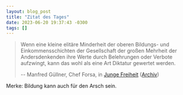 ```yaml
---
layout: blog_post
title: "Zitat des Tages"
date: 2023-06-20 19:37:43 -0300
tags: []
---
```


> Wenn eine kleine elitäre Minderheit der oberen Bildungs- und
> Einkommensschichten der Gesellschaft der großen Mehrheit der Andersdenkenden
> ihre Werte durch Belehrungen oder Verbote aufzwingt, kann das wohl als
> eine Art Diktatur gewertet werden.
>
> -- Manfred Güllner, Chef Forsa, in [Junge Freiheit][jf] ([Archiv][archive])

Merke: Bildung kann auch für den Arsch sein.

[jf]: https://jungefreiheit.de/politik/deutschland/2023/guellner-gruene-diktatur/
[archive]: https://archive.is/wmFYL
